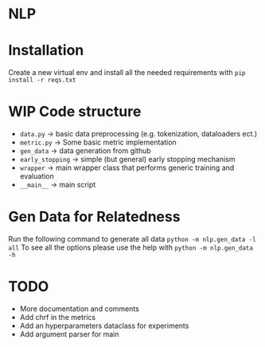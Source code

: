 # NLP
# Installation
Create a new virtual env and install all the needed requirements with
`pip install -r reqs.txt`

# WIP Code structure
+ `data.py` -> basic data preprocessing (e.g. tokenization, dataloaders ect.)
+ `metric.py` -> Some basic metric implementation
+ `gen_data` -> data generation from github
+ `early_stopping` -> simple (but general) early stopping mechanism
+ `wrapper` -> main wrapper class that performs generic training and evaluation
+ `__main__` -> main script

# Gen Data for Relatedness
Run the following command to generate all data
`python -m nlp.gen_data -l all`
To see all the options please use the help with
`python -m nlp.gen_data -h`


# TODO
+ More documentation and comments
+ Add chrf in the metrics
+ Add an hyperparameters dataclass for experiments
+ Add argument parser for main
